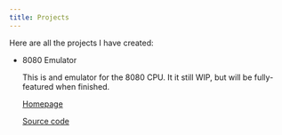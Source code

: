 ```yaml
---
title: Projects
---
```

Here are all the projects I have created:
* 8080 Emulator

  This is and emulator for the 8080 CPU. It it still WIP, but will be fully-featured when finished.

  <a href="8080" target="_blank">Homepage</a>

  [Source code](https://www.github.com/pjht/8080)
